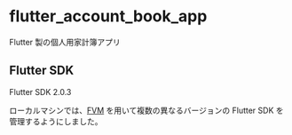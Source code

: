 # flutter_account_book_app

Flutter 製の個人用家計簿アプリ

## Flutter SDK

Flutter SDK 2.0.3

ローカルマシンでは、[FVM](https://github.com/leoafarias/fvm) を用いて複数の異なるバージョンの Flutter SDK を管理するようにしました。
